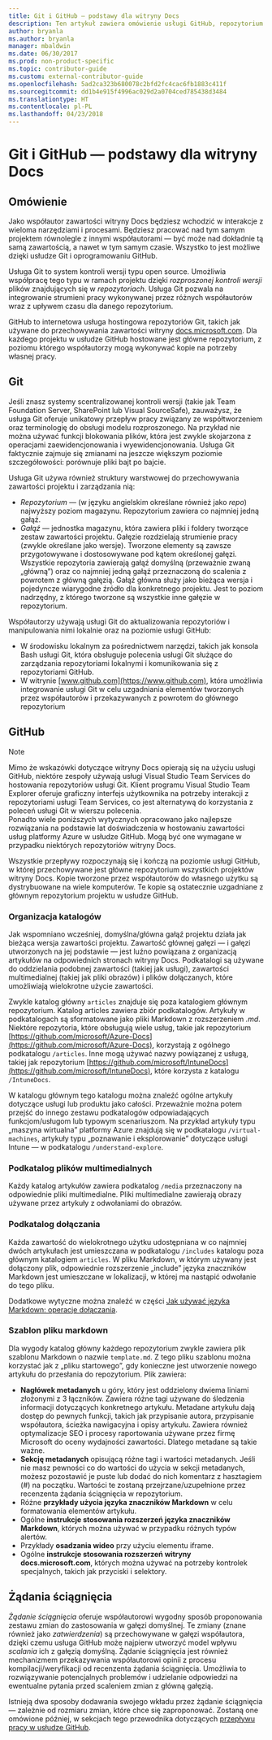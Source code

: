 ```yaml
---
title: Git i GitHub — podstawy dla witryny Docs
description: Ten artykuł zawiera omówienie usługi GitHub, repozytorium GitHub, sposobu organizowania zawartości oraz konwencji nazewnictwa używanych dla witryny docs.microsoft.com.
author: bryanla
ms.author: bryanla
manager: mbaldwin
ms.date: 06/30/2017
ms.prod: non-product-specific
ms.topic: contributor-guide
ms.custom: external-contributor-guide
ms.openlocfilehash: 5ad2ca323b680078c2bfd2fc4cac6fb1883c411f
ms.sourcegitcommit: dd1b4e915f4996ac029d2a0704ced785438d3484
ms.translationtype: HT
ms.contentlocale: pl-PL
ms.lasthandoff: 04/23/2018
---
```

# <a name="git-and-github-essentials-for-docs"></a>Git i GitHub — podstawy dla witryny Docs

## <a name="overview"></a>Omówienie

Jako współautor zawartości witryny Docs będziesz wchodzić w interakcje z wieloma narzędziami i procesami. Będziesz pracować nad tym samym projektem równolegle z innymi współautorami — być może nad dokładnie tą samą zawartością, a nawet w tym samym czasie. Wszystko to jest możliwe dzięki usłudze Git i oprogramowaniu GitHub.

Usługa Git to system kontroli wersji typu open source. Umożliwia współpracę tego typu w ramach projektu dzięki *rozproszonej kontroli wersji* plików znajdujących się w *repozytoriach*. Usługa Git pozwala na integrowanie strumieni pracy wykonywanej przez różnych współautorów wraz z upływem czasu dla danego repozytorium.

GitHub to internetowa usługa hostingowa repozytoriów Git, takich jak używane do przechowywania zawartości witryny [docs.microsoft.com](https://docs.microsoft.com). Dla każdego projektu w usłudze GitHub hostowane jest główne repozytorium, z poziomu którego współautorzy mogą wykonywać kopie na potrzeby własnej pracy.

## <a name="git"></a>Git

Jeśli znasz systemy scentralizowanej kontroli wersji (takie jak Team Foundation Server, SharePoint lub Visual SourceSafe), zauważysz, że usługa Git oferuje unikatowy przepływ pracy związany ze współtworzeniem oraz terminologię do obsługi modelu rozproszonego. Na przykład nie można używać funkcji blokowania plików, która jest zwykle skojarzona z operacjami zaewidencjonowania i wyewidencjonowania. Usługa Git faktycznie zajmuje się zmianami na jeszcze większym poziomie szczegółowości: porównuje pliki bajt po bajcie.

Usługa Git używa również struktury warstwowej do przechowywania zawartości projektu i zarządzania nią:

- *Repozytorium* — (w języku angielskim określane również jako *repo*) najwyższy poziom magazynu. Repozytorium zawiera co najmniej jedną gałąź.
- *Gałąź* — jednostka magazynu, która zawiera pliki i foldery tworzące zestaw zawartości projektu. Gałęzie rozdzielają strumienie pracy (zwykle określane jako wersje). Tworzone elementy są zawsze przygotowywane i dostosowywane pod kątem określonej gałęzi. Wszystkie repozytoria zawierają gałąź domyślną (przeważnie zwaną „główną”) oraz co najmniej jedną gałąź przeznaczoną do scalenia z powrotem z główną gałęzią. Gałąź główna służy jako bieżąca wersja i pojedyncze wiarygodne źródło dla konkretnego projektu. Jest to poziom nadrzędny, z którego tworzone są wszystkie inne gałęzie w repozytorium.

Współautorzy używają usługi Git do aktualizowania repozytoriów i manipulowania nimi lokalnie oraz na poziomie usługi GitHub:

- W środowisku lokalnym za pośrednictwem narzędzi, takich jak konsola Bash usługi Git, która obsługuje polecenia usługi Git służące do zarządzania repozytoriami lokalnymi i komunikowania się z repozytoriami GitHub.
- W witrynie [www.github.com](https://www.github.com), która umożliwia integrowanie usługi Git w celu uzgadniania elementów tworzonych przez współautorów i przekazywanych z powrotem do głównego repozytorium

## <a name="github"></a>GitHub

> [!NOTE]
> Mimo że wskazówki dotyczące witryny Docs opierają się na użyciu usługi GitHub, niektóre zespoły używają usługi Visual Studio Team Services do hostowania repozytoriów usługi Git. Klient programu Visual Studio Team Explorer oferuje graficzny interfejs użytkownika na potrzeby interakcji z repozytoriami usługi Team Services, co jest alternatywą do korzystania z poleceń usługi Git w wierszu polecenia.
> </br>
> Ponadto wiele poniższych wytycznych opracowano jako najlepsze rozwiązania na podstawie lat doświadczenia w hostowaniu zawartości usług platformy Azure w usłudze GitHub. Mogą być one wymagane w przypadku niektórych repozytoriów witryny Docs.

Wszystkie przepływy rozpoczynają się i kończą na poziomie usługi GitHub, w której przechowywane jest główne repozytorium wszystkich projektów witryny Docs. Kopie tworzone przez współautorów do własnego użytku są dystrybuowane na wiele komputerów. Te kopie są ostatecznie uzgadniane z głównym repozytorium projektu w usłudze GitHub.

### <a name="directory-organization"></a>Organizacja katalogów

Jak wspomniano wcześniej, domyślna/główna gałąź projektu działa jak bieżąca wersja zawartości projektu. Zawartość głównej gałęzi — i gałęzi utworzonych na jej podstawie — jest luźno powiązana z organizacją artykułów na odpowiednich stronach witryny Docs. Podkatalogi są używane do oddzielania podobnej zawartości (takiej jak usługi), zawartości multimedialnej (takiej jak pliki obrazów) i plików dołączanych, które umożliwiają wielokrotne użycie zawartości.

Zwykle katalog główny `articles` znajduje się poza katalogiem głównym repozytorium. Katalog articles zawiera zbiór podkatalogów. Artykuły w podkatalogach są sformatowane jako pliki Markdown z rozszerzeniem *.md*. Niektóre repozytoria, które obsługują wiele usług, takie jak repozytorium [https://github.com/microsoft/Azure-Docs](https://github.com/microsoft/Azure-Docs), korzystają z ogólnego podkatalogu `/articles`. Inne mogą używać nazwy powiązanej z usługą, takiej jak repozytorium [https://github.com/microsoft/IntuneDocs](https://github.com/microsoft/IntuneDocs), które korzysta z katalogu `/IntuneDocs`.

W katalogu głównym tego katalogu można znaleźć ogólne artykuły dotyczące usługi lub produktu jako całości. Przeważnie można potem przejść do innego zestawu podkatalogów odpowiadających funkcjom/usługom lub typowym scenariuszom. Na przykład artykuły typu „maszyna wirtualna” platformy Azure znajdują się w podkatalogu `/virtual-machines`, artykuły typu „poznawanie i eksplorowanie” dotyczące usługi Intune — w podkatalogu `/understand-explore`.

### <a name="media-subdirectory"></a>Podkatalog plików multimedialnych

Każdy katalog artykułów zawiera podkatalog `/media` przeznaczony na odpowiednie pliki multimedialne. Pliki multimedialne zawierają obrazy używane przez artykuły z odwołaniami do obrazów.

### <a name="includes-subdirectory"></a>Podkatalog dołączania

Każda zawartość do wielokrotnego użytku udostępniana w co najmniej dwóch artykułach jest umieszczana w podkatalogu `/includes` katalogu poza głównym katalogiem `articles`. W pliku Markdown, w którym używany jest dołączony plik, odpowiednie rozszerzenie „include” języka znaczników Markdown jest umieszczane w lokalizacji, w której ma nastąpić odwołanie do tego pliku.

Dodatkowe wytyczne można znaleźć w części [Jak używać języka Markdown: operacje dołączania](how-to-write-use-markdown.md#includes).

### <a name="markdown-file-template"></a>Szablon pliku markdown

Dla wygody katalog główny każdego repozytorium zwykle zawiera plik szablonu Markdown o nazwie `template.md`. Z tego pliku szablonu można korzystać jak z „pliku startowego”, gdy konieczne jest utworzenie nowego artykułu do przesłania do repozytorium. Plik zawiera:

- **Nagłówek metadanych** u góry, który jest oddzielony dwiema liniami złożonymi z 3 łączników. Zawiera różne tagi używane do śledzenia informacji dotyczących konkretnego artykułu. Metadane artykułu dają dostęp do pewnych funkcji, takich jak przypisanie autora, przypisanie współautora, ścieżka nawigacyjna i opisy artykułu. Zawiera również optymalizacje SEO i procesy raportowania używane przez firmę Microsoft do oceny wydajności zawartości. Dlatego metadane są takie ważne.
- **Sekcję metadanych** opisującą różne tagi i wartości metadanych. Jeśli nie masz pewności co do wartości do użycia w sekcji metadanych, możesz pozostawić je puste lub dodać do nich komentarz z hasztagiem (#) na początku. Wartości te zostaną przejrzane/uzupełnione przez recenzenta żądania ściągnięcia w repozytorium.
- Różne **przykłady użycia języka znaczników Markdown** w celu formatowania elementów artykułu.
- Ogólne **instrukcje stosowania rozszerzeń języka znaczników Markdown**, których można używać w przypadku różnych typów alertów.
- Przykłady **osadzania wideo** przy użyciu elementu iframe.
- Ogólne **instrukcje stosowania rozszerzeń witryny docs.microsoft.com**, których można używać na potrzeby kontrolek specjalnych, takich jak przyciski i selektory.

## <a name="pull-requests"></a>Żądania ściągnięcia

*Żądanie ściągnięcia* oferuje współautorowi wygodny sposób proponowania zestawu zmian do zastosowania w gałęzi domyślnej. Te zmiany (znane również jako *zatwierdzenia*) są przechowywane w gałęzi współautora, dzięki czemu usługa GitHub może najpierw utworzyć model wpływu *scalania* ich z gałęzią domyślną. Żądanie ściągnięcia jest również mechanizmem przekazywania współautorowi opinii z procesu kompilacji/weryfikacji od recenzenta żądania ściągnięcia. Umożliwia to rozwiązywanie potencjalnych problemów i udzielanie odpowiedzi na ewentualne pytania przed scaleniem zmian z główną gałęzią.

Istnieją dwa sposoby dodawania swojego wkładu przez żądanie ściągnięcia — zależnie od rozmiaru zmian, które chce się zaproponować. Zostaną one omówione później, w sekcjach tego przewodnika dotyczących [przepływu pracy w usłudze GitHub](light-workflow.md).

<!---- Reference links for Docs landing pages, associated GitHub repositories, and related Forums matrix. ------------------>
<!---- PLEASE INSERT URLS IN ASCENDING SORT ORDER, AND REMOVE LOCALE SEGMENT FROM URLS (that is, en-us) FOR LOCALIZED FORUMS! -->
<!---- NOTE: these links are saved for future use in another/new article; no longer used above in this article --->
[Visual-Studio-Page]:(https://docs.microsoft.com/en-us/visualstudio/index)
[Visual-Studio-Repo-Internal]:(https://github.com/Microsoft/vsdocs)
[Visual-Studio-Repo-External]:(https://github.com/Microsoft/visualstudio-docs)
[Visual-Studio-SO]: (https://stackoverflow.com/search?q=Visual+Studio+2017)
[Dotnet-Page]: https://docs.microsoft.com/dotnet
[Dotnet-Core-Page]: https://docs.microsoft.com/dotnet/articles/welcome
[Dotnet-Core-Repo]: https://github.com/dotnet/docs
[EM-ATA-Land]: https://docs.microsoft.com/advanced-threat-analytics/
[EM-ATA-Repo]: https://github.com/Microsoft/ATADocs
[EM-AzureAD-Land]: https://docs.microsoft.com/active-directory/
[EM-AzureAD-Repo]: https://github.com/Azure/azure-content/tree/master/articles/active-directory/
[EM-AzureRMS-Land]: https://docs.microsoft.com/rights-management/
[EM-AzureRMS-Repo]: https://github.com/Microsoft/Azure-RMSDocs
[EM-Intune-Land]: https://docs.microsoft.com/intune/
[EM-Intune-Repo]: https://github.com/microsoft/intuneDocs
[EM-Land-Page]: https://docs.microsoft.com/enterprise-mobility/
[EM-Land-Repo]: https://github.com/Microsoft/EMDocs/
[EM-MFA-Land]: https://docs.microsoft.com/multi-factor-authentication/
[EM-MFA-Repo]: https://github.com/Azure/azure-content/tree/master/articles/multi-factor-authentication
[EM-MIM-Land]: https://docs.microsoft.com/microsoft-identity-manager/
[EM-MIM-Repo]: https://github.com/Microsoft/MIMDocs
[EM-RemoteApp-Land]: https://docs.microsoft.com/en-us/remoteapp/
[EM-RemoteApp-Repo]: https://github.com/Azure/azure-content/tree/master/articles/remoteapp
[Forum-MSDN-ATA]: https://social.technet.microsoft.com/Forums/en-US/home?forum=mata
[Forum-MSDN-AzureAD]: https://social.msdn.microsoft.com/Forums/en-US/home?forum=WindowsAzureAD
[Forum-MSDN-AzureRMS]: https://social.technet.microsoft.com/Forums/en-US/home?forum=rmsapps%2Crmscloud&filter=alltypes&sort=lastpostdesc
[Forum-MSDN-EM]: https://social.technet.microsoft.com/Forums/en-US/home?sort=relevancedesc&brandIgnore=True&searchTerm=Enterprise+Mobility
[Forum-MSDN-Intune]: https://social.technet.microsoft.com/Forums/en-us/home?category=microsoftintune
[Forum-MSDN-Main]: https://social.msdn.microsoft.com/Forums/home
[Forum-MSDN-MFA]: https://social.msdn.microsoft.com/Forums/en-US/home?forum=windowsazureactiveauthentication
[Forum-MSDN-MIM]: https://social.technet.microsoft.com/Forums/en-US/home?category=identitymanagement
[Forum-MSDN-RemoteApp]: https://social.technet.microsoft.com/Forums/en-US/home?filter=alltypes&brandIgnore=True&sort=relevancedesc&searchTerm=Azure+Remote+or+RemoteApp
[Forum-SO-AzureAD]: https://stackoverflow.com/questions/tagged/azure-active-directory
[Forum-SO-AzureRMS]: https://stackoverflow.com/questions/tagged/rights-management
[Forum-SO-Dotnet]: https://stackoverflow.com/questions/tagged/.net
[Forum-SO-Dotnet-Core]: https://stackoverflow.com/questions/tagged/.net-core
[Forum-SO-Main]: https://stackoverflow.com/tags
[Forum-SO-Intune]: https://stackoverflow.com/questions/tagged/intune
[Forum-SO-MFA]: https://stackoverflow.com/search?q=%5Bazure%5D+multi-factor
[Forum-SO-MIM]: https://stackoverflow.com/search?q=Microsoft+Identity+Manager
[Forum-SO-RemoteApp]: https://stackoverflow.com/questions/tagged/remoteapp
[Forum-TechNet-Main]: https://social.technet.microsoft.com/Forums/home
[Forum-Yammer-AzureRMS]: https://www.yammer.com/AskIPTeam
[Forum-Yammer-Main]: https://www.yammer.com/
